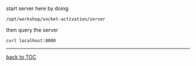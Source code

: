 

start server here by doing

```
/opt/workshop/socket-activation/server
```


then query the server 

```
curl localhost:8000
```

---
[back to TOC](https://github.com/systemdemo/workshop/blob/main/workshop/README.md)
